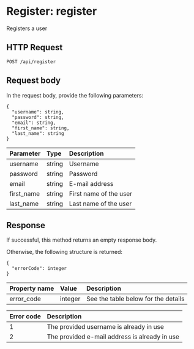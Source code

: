 # Register: register

Registers a user

## HTTP Request

```text
POST /api/register
```

## Request body

In the request body, provide the following parameters:

```text
{
  "username": string,
  "password": string,
  "email": string,
  "first_name": string,
  "last_name": string
}
```

| Parameter  | Type   | Description            |
|:-----------|:-------|:-----------------------|
| username   | string | Username               |
| password   | string | Password               |
| email      | string | E-mail address         |
| first_name | string | First name of the user |
| last_name  | string | Last name of the user  |

## Response

If successful, this method returns an empty response body.

Otherwise, the following structure is returned:

```text
{
  "errorCode": integer
}
```

| Property name | Value   | Description                         |
|:--------------|:--------|:------------------------------------|
| error_code    | integer | See the table below for the details |

| Error code | Description                                   |
|:-----------|:----------------------------------------------|
| 1          | The provided username is already in use       |
| 2          | The provided e-mail address is already in use |
